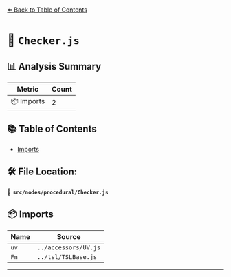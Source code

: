 [⬅️ Back to Table of Contents](../../../index.md)

# 📄 `Checker.js`

## 📊 Analysis Summary

| Metric | Count |
|--------|-------|
| 📦 Imports | 2 |

## 📚 Table of Contents

- [Imports](#imports)

## 🛠️ File Location:
📂 **`src/nodes/procedural/Checker.js`**

## 📦 Imports

| Name | Source |
|------|--------|
| `uv` | `../accessors/UV.js` |
| `Fn` | `../tsl/TSLBase.js` |


---